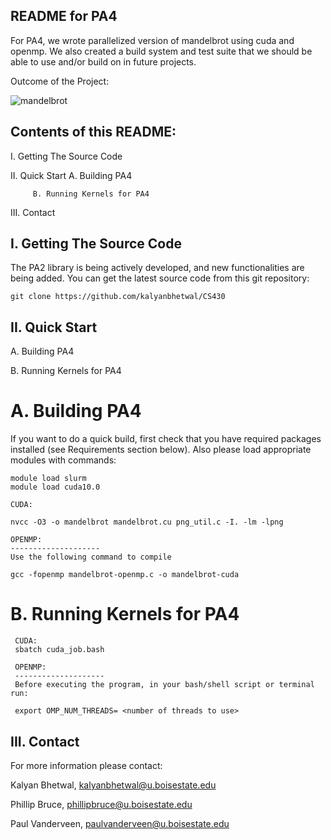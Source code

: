 
## README for PA4

For PA4, we wrote parallelized version of mandelbrot using cuda and openmp.
We also created a build system and test suite that we should be able to use and/or build on in 
future projects.

Outcome of the Project:

![mandelbrot](https://user-images.githubusercontent.com/13769514/205765118-c781d854-0f21-401e-b531-4b8a32700be9.png)


## Contents of this README:

I.   Getting The Source Code

II.  Quick Start
         A. Building PA4
         
         B. Running Kernels for PA4
         
III.  Contact

## I. Getting The Source Code

The PA2 library is being actively developed, and new functionalities
are being added. You can get the latest source code from this git repository:

    git clone https://github.com/kalyanbhetwal/CS430
    


## II. Quick Start 
  A. Building PA4
  
  B. Running Kernels for PA4
  
# A. Building PA4

If you want to do a quick build, first check that you have required packages
installed (see Requirements section below). Also please load appropriate modules with commands:
         
    module load slurm
    module load cuda10.0
    
    CUDA:
     
    nvcc -O3 -o mandelbrot mandelbrot.cu png_util.c -I. -lm -lpng
    
    OPENMP:
    --------------------
    Use the following command to compile
    
    gcc -fopenmp mandelbrot-openmp.c -o mandelbrot-cuda
    


# B. Running Kernels for PA4
     
     CUDA:
     sbatch cuda_job.bash

     OPENMP:
     --------------------
     Before executing the program, in your bash/shell script or terminal run:

     export OMP_NUM_THREADS= <number of threads to use>

## III. Contact 

For more information please contact:

Kalyan Bhetwal, kalyanbhetwal@u.boisestate.edu

Phillip Bruce, phillipbruce@u.boisestate.edu

Paul Vanderveen, paulvanderveen@u.boisestate.edu

